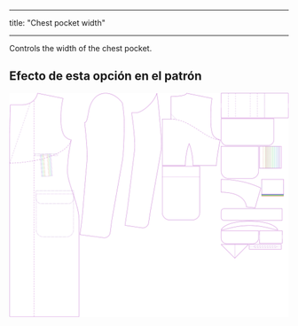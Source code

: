 - - -
title: "Chest pocket width"
- - -

Controls the width of the chest pocket.

## Efecto de esta opción en el patrón

![This image shows the effect of this option by superimposing several variants that have a different value for this option](carlton_chestpocketwidth_sample.svg "Effect of this option on the pattern")

